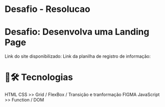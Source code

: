 # Desafio - Resolucao
# Desafio: Desenvolva uma Landing Page

Link do site disponibilizado:
Link da planilha de registro de informação:

# 🧰🛠️ Tecnologias
HTML
CSS >> Grid / FlexBox / Transição e tranformação
FIGMA
JavaScript >> Function / DOM 

